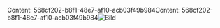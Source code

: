 <span data-ttu-id="74e36-101">Content: 568cf202-b8f1-48e7-af10-acb03f49b984</span><span class="sxs-lookup"><span data-stu-id="74e36-101">Content: 568cf202-b8f1-48e7-af10-acb03f49b984</span></span>![Bild](1f797314-4254-4320-b9a0-f4c6a791ff74.png)
